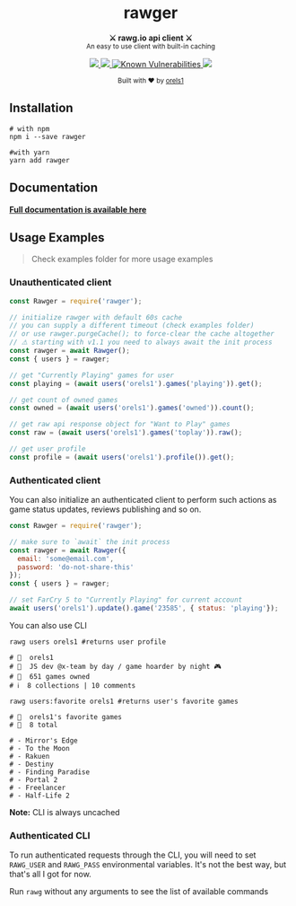 <h1 align="center">rawger</h1>
<p align="center">
  <strong>⚔ rawg.io api client ⚔</strong><br />
  <small>An easy to use client with built-in caching</small>
</p>

<p align="center">
  <a href="https://www.npmjs.com/package/rawger">
    <img src="https://img.shields.io/npm/v/rawger.svg?style=flat-square" />
  </a>
  <a href="https://www.npmjs.com/package/rawger">
    <img src="https://img.shields.io/npm/dm/rawger.svg?style=flat-square" />
  </a>
  <a href="https://snyk.io/test/github/orels1/rawger?targetFile=package.json">
    <img src="https://snyk.io/test/github/orels1/rawger/badge.svg?targetFile=package.json&style=flat-square" alt="Known Vulnerabilities" data-canonical-src="https://snyk.io/test/github/orels1/rawger?targetFile=package.json" style="max-width:100%;">
  </a>
  <img src="https://img.shields.io/badge/100%25-unofficial-blue.svg?style=flat-square" />
</p>

<p align="center">
  <sub>Built with ❤︎ by
  <a href="https://twitter.com/orels1_">orels1</a>
  </sub>
</p>

## Installation

```shell
# with npm
npm i --save rawger

#with yarn
yarn add rawger
```

## Documentation

[**Full documentation is available here**](https://www.notion.so/orels1/RAWGer-46ecd676fb5149bfb583c55b0862ab76)

## Usage Examples

> Check examples folder for more usage examples

### Unauthenticated client

```js
const Rawger = require('rawger');

// initialize rawger with default 60s cache
// you can supply a different timeout (check examples folder)
// or use rawger.purgeCache(); to force-clear the cache altogether
// ⚠ starting with v1.1 you need to always await the init process
const rawger = await Rawger();
const { users } = rawger;

// get "Currently Playing" games for user
const playing = (await users('orels1').games('playing')).get();

// get count of owned games
const owned = (await users('orels1').games('owned')).count();

// get raw api response object for "Want to Play" games
const raw = (await users('orels1').games('toplay')).raw();

// get user profile
const profile = (await users('orels1').profile()).get();
```

### Authenticated client

You can also initialize an authenticated client to perform such actions as game status updates, reviews publishing and so on.

```js
const Rawger = require('rawger');

// make sure to `await` the init process
const rawger = await Rawger({
  email: 'some@email.com',
  password: 'do-not-share-this'
});
const { users } = rawger;

// set FarCry 5 to "Currently Playing" for current account
await users('orels1').update().game('23585', { status: 'playing'});
```

You can also use CLI

```shell
rawg users orels1 #returns user profile

# 👤  orels1
# 📖  JS dev @x-team by day / game hoarder by night 🎮
# 👾  651 games owned
# ℹ️  8 collections | 10 comments

rawg users:favorite orels1 #returns user's favorite games

# 👤  orels1's favorite games
# 👾  8 total

# - Mirror's Edge
# - To the Moon
# - Rakuen
# - Destiny
# - Finding Paradise
# - Portal 2
# - Freelancer
# - Half-Life 2
```

**Note:** CLI is always uncached

### Authenticated CLI

To run authenticated requests through the CLI, you will need to set `RAWG_USER` and `RAWG_PASS` environmental variables. It's not the best way, but that's all I got for now.

Run `rawg` without any arguments to see the list of available commands
